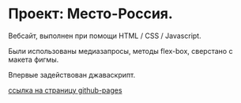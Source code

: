# Проект: Место-Россия.

Вебсайт, выполнен при помощи HTML / CSS / Javascript.

Были использованы медиазапросы, методы flex-box, сверстано с макета фигмы.

Впервые задействован джаваскрипт.

[ссылка на страницу github-pages](https://n1kford.github.io/mesto/index.html)
